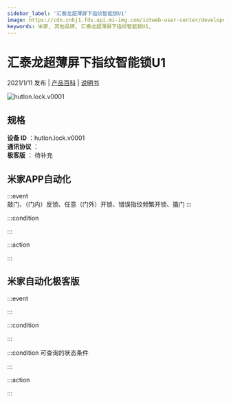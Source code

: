 ```yaml
---
sidebar_label: '汇泰龙超薄屏下指纹智能锁U1'
image: https://cdn.cnbj1.fds.api.mi-img.com/iotweb-user-center/developer_1679071119464LqZY44JF.png?GalaxyAccessKeyId=AKVGLQWBOVIRQ3XLEW&Expires=9223372036854775807&Signature=fYkVo+aYGrj4guo8MUbMBje82Kc=
keywords: 米家, 其他品牌, 汇泰龙超薄屏下指纹智能锁U1, 
---
```

# 汇泰龙超薄屏下指纹智能锁U1

2021/1/11 发布 | [产品百科](https://home.mi.com/webapp/content/baike/product/index.html?model=hutlon.lock.v0001/) | [说明书](https://home.mi.com/views/introduction.html?model=hutlon.lock.v0001&region=cn)

![hutlon.lock.v0001](https://cdn.cnbj1.fds.api.mi-img.com/iotweb-user-center/developer_1679071119464LqZY44JF.png?GalaxyAccessKeyId=AKVGLQWBOVIRQ3XLEW&Expires=9223372036854775807&Signature=fYkVo+aYGrj4guo8MUbMBje82Kc=)

## 规格  
> 
**设备 ID** ：hutlon.lock.v0001  
**通讯协议** ：  
**极客版**  ： 待补充 


## 米家APP自动化  

:::event  
敲门、（门内）反锁、任意（门外）开锁、错误指纹频繁开锁、撬门
:::

:::condition  

:::

:::action   

:::

## 米家自动化极客版  

:::event  

:::

:::condition  

:::

:::condition 可查询的状态条件  

:::

:::action  

:::

        
